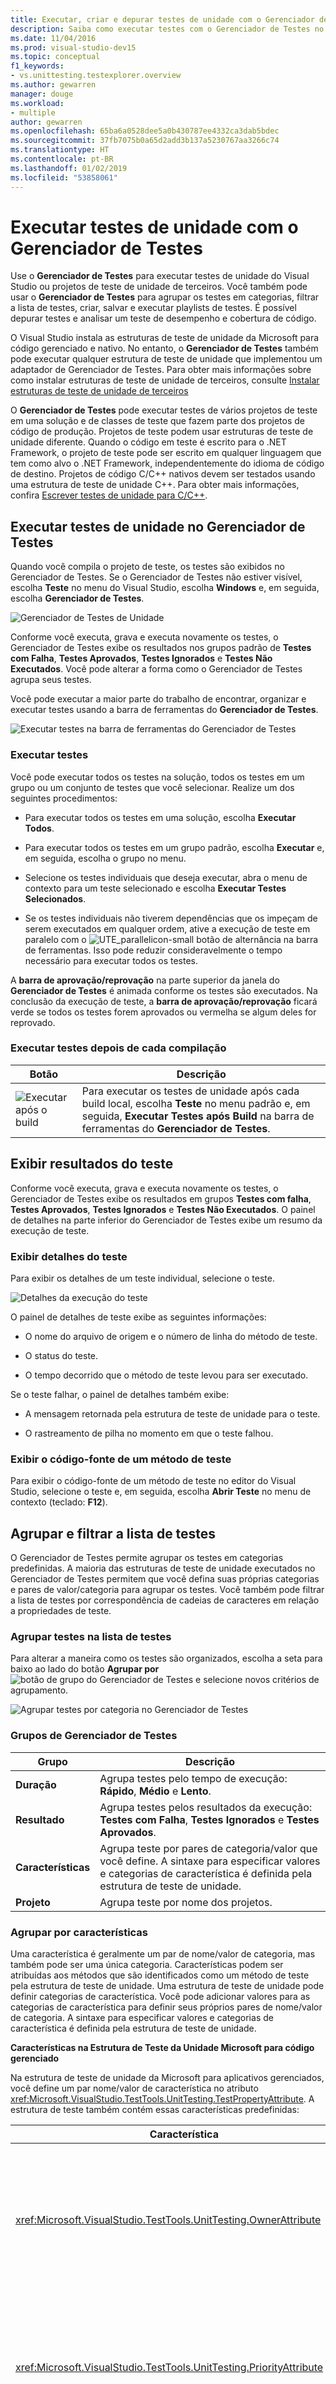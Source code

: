 ```yaml
---
title: Executar, criar e depurar testes de unidade com o Gerenciador de Testes
description: Saiba como executar testes com o Gerenciador de Testes no Visual Studio. Este tópico aborda como habilitar execuções de teste automáticas após o build, exibir resultados do teste, agrupar e filtrar a lista de testes, criar playlists, depurar testes e usar atalhos de teste.
ms.date: 11/04/2016
ms.prod: visual-studio-dev15
ms.topic: conceptual
f1_keywords:
- vs.unittesting.testexplorer.overview
ms.author: gewarren
manager: douge
ms.workload:
- multiple
author: gewarren
ms.openlocfilehash: 65ba6a0528dee5a0b430787ee4332ca3dab5bdec
ms.sourcegitcommit: 37fb7075b0a65d2add3b137a5230767aa3266c74
ms.translationtype: HT
ms.contentlocale: pt-BR
ms.lasthandoff: 01/02/2019
ms.locfileid: "53858061"
---
```

# <a name="run-unit-tests-with-test-explorer"></a>Executar testes de unidade com o Gerenciador de Testes

Use o **Gerenciador de Testes** para executar testes de unidade do Visual Studio ou projetos de teste de unidade de terceiros. Você também pode usar o **Gerenciador de Testes** para agrupar os testes em categorias, filtrar a lista de testes, criar, salvar e executar playlists de testes. É possível depurar testes e analisar um teste de desempenho e cobertura de código.

O Visual Studio instala as estruturas de teste de unidade da Microsoft para código gerenciado e nativo. No entanto, o **Gerenciador de Testes** também pode executar qualquer estrutura de teste de unidade que implementou um adaptador de Gerenciador de Testes. Para obter mais informações sobre como instalar estruturas de teste de unidade de terceiros, consulte [Instalar estruturas de teste de unidade de terceiros](../test/install-third-party-unit-test-frameworks.md)

O **Gerenciador de Testes** pode executar testes de vários projetos de teste em uma solução e de classes de teste que fazem parte dos projetos de código de produção. Projetos de teste podem usar estruturas de teste de unidade diferente. Quando o código em teste é escrito para o .NET Framework, o projeto de teste pode ser escrito em qualquer linguagem que tem como alvo o .NET Framework, independentemente do idioma de código de destino. Projetos de código C/C++ nativos devem ser testados usando uma estrutura de teste de unidade C++. Para obter mais informações, confira [Escrever testes de unidade para C/C++](writing-unit-tests-for-c-cpp.md).

## <a name="run-tests-in-test-explorer"></a>Executar testes de unidade no Gerenciador de Testes

Quando você compila o projeto de teste, os testes são exibidos no Gerenciador de Testes. Se o Gerenciador de Testes não estiver visível, escolha **Teste** no menu do Visual Studio, escolha **Windows** e, em seguida, escolha **Gerenciador de Testes**.

![Gerenciador de Testes de Unidade](../test/media/ute_failedpassednotrunsummary.png)

Conforme você executa, grava e executa novamente os testes, o Gerenciador de Testes exibe os resultados nos grupos padrão de **Testes com Falha**, **Testes Aprovados**, **Testes Ignorados** e **Testes Não Executados**. Você pode alterar a forma como o Gerenciador de Testes agrupa seus testes.

Você pode executar a maior parte do trabalho de encontrar, organizar e executar testes usando a barra de ferramentas do **Gerenciador de Testes**.

![Executar testes na barra de ferramentas do Gerenciador de Testes](../test/media/ute_toolbar.png)

### <a name="run-tests"></a>Executar testes

Você pode executar todos os testes na solução, todos os testes em um grupo ou um conjunto de testes que você selecionar. Realize um dos seguintes procedimentos:

- Para executar todos os testes em uma solução, escolha **Executar Todos**.

- Para executar todos os testes em um grupo padrão, escolha **Executar** e, em seguida, escolha o grupo no menu.

- Selecione os testes individuais que deseja executar, abra o menu de contexto para um teste selecionado e escolha **Executar Testes Selecionados**.

- Se os testes individuais não tiverem dependências que os impeçam de serem executados em qualquer ordem, ative a execução de teste em paralelo com o ![UTE&#95;parallelicon&#45;small](../test/media/ute_parallelicon-small.png) botão de alternância na barra de ferramentas. Isso pode reduzir consideravelmente o tempo necessário para executar todos os testes.

A **barra de aprovação/reprovação** na parte superior da janela do **Gerenciador de Testes** é animada conforme os testes são executados. Na conclusão da execução de teste, a **barra de aprovação/reprovação** ficará verde se todos os testes forem aprovados ou vermelha se algum deles for reprovado.

### <a name="run-tests-after-every-build"></a>Executar testes depois de cada compilação

|Botão|Descrição|
|-|-|
|![Executar após o build](../test/media/ute_runafterbuild_btn.png)|Para executar os testes de unidade após cada build local, escolha **Teste** no menu padrão e, em seguida, **Executar Testes após Build** na barra de ferramentas do **Gerenciador de Testes**.|

## <a name="view-test-results"></a>Exibir resultados do teste

Conforme você executa, grava e executa novamente os testes, o Gerenciador de Testes exibe os resultados em grupos **Testes com falha**, **Testes Aprovados**, **Testes Ignorados** e **Testes Não Executados**. O painel de detalhes na parte inferior do Gerenciador de Testes exibe um resumo da execução de teste.

### <a name="view-test-details"></a>Exibir detalhes do teste

Para exibir os detalhes de um teste individual, selecione o teste.

![Detalhes da execução do teste](../test/media/ute_testdetails.png)

O painel de detalhes de teste exibe as seguintes informações:

- O nome do arquivo de origem e o número de linha do método de teste.

- O status do teste.

- O tempo decorrido que o método de teste levou para ser executado.

Se o teste falhar, o painel de detalhes também exibe:

- A mensagem retornada pela estrutura de teste de unidade para o teste.

- O rastreamento de pilha no momento em que o teste falhou.

### <a name="view-the-source-code-of-a-test-method"></a>Exibir o código-fonte de um método de teste

 Para exibir o código-fonte de um método de teste no editor do Visual Studio, selecione o teste e, em seguida, escolha **Abrir Teste** no menu de contexto (teclado: **F12**).

## <a name="group-and-filter-the-test-list"></a>Agrupar e filtrar a lista de testes

O Gerenciador de Testes permite agrupar os testes em categorias predefinidas. A maioria das estruturas de teste de unidade executados no Gerenciador de Testes permitem que você defina suas próprias categorias e pares de valor/categoria para agrupar os testes. Você também pode filtrar a lista de testes por correspondência de cadeias de caracteres em relação a propriedades de teste.

### <a name="group-tests-in-the-test-list"></a>Agrupar testes na lista de testes

 Para alterar a maneira como os testes são organizados, escolha a seta para baixo ao lado do botão **Agrupar por** ![botão de grupo do Gerenciador de Testes](../test/media/ute_groupby_btn.png) e selecione novos critérios de agrupamento.

 ![Agrupar testes por categoria no Gerenciador de Testes](../test/media/ute_groupbycategory.png)

### <a name="test-explorer-groups"></a>Grupos de Gerenciador de Testes

|Grupo|Descrição|
|-|-----------------|
|**Duração**|Agrupa testes pelo tempo de execução: **Rápido**, **Médio** e **Lento**.|
|**Resultado**|Agrupa testes pelos resultados da execução: **Testes com Falha**, **Testes Ignorados** e **Testes Aprovados**.|
|**Características**|Agrupa teste por pares de categoria/valor que você define. A sintaxe para especificar valores e categorias de característica é definida pela estrutura de teste de unidade.|
|**Projeto**|Agrupa teste por nome dos projetos.|

### <a name="group-by-traits"></a>Agrupar por características

 Uma característica é geralmente um par de nome/valor de categoria, mas também pode ser uma única categoria. Características podem ser atribuídas aos métodos que são identificados como um método de teste pela estrutura de teste de unidade. Uma estrutura de teste de unidade pode definir categorias de característica. Você pode adicionar valores para as categorias de característica para definir seus próprios pares de nome/valor de categoria. A sintaxe para especificar valores e categorias de característica é definida pela estrutura de teste de unidade.

 **Características na Estrutura de Teste da Unidade Microsoft para código gerenciado**

 Na estrutura de teste de unidade da Microsoft para aplicativos gerenciados, você define um par nome/valor de característica no atributo <xref:Microsoft.VisualStudio.TestTools.UnitTesting.TestPropertyAttribute>. A estrutura de teste também contém essas características predefinidas:

|Característica|Descrição|
|-|-----------------|
|<xref:Microsoft.VisualStudio.TestTools.UnitTesting.OwnerAttribute>|A categoria do proprietário é definida pela estrutura de teste de unidade e exige que você forneça um valor de cadeia de caracteres do proprietário.|
|<xref:Microsoft.VisualStudio.TestTools.UnitTesting.PriorityAttribute>|A categoria Prioridade é definida pela estrutura de teste de unidade e exige que você forneça um valor inteiro da prioridade.|
|<xref:Microsoft.VisualStudio.TestTools.UnitTesting.TestCategoryAttribute>|O atributo TestCategory permite que você forneça uma categoria sem um valor. Uma categoria definida pelo atributo TestCategory também pode ser a categoria de um atributo TestProperty.|
|<xref:Microsoft.VisualStudio.TestTools.UnitTesting.TestPropertyAttribute>|O atributo TestProperty permite que você defina o par de categoria/valor da característica.|

 **Características na Estrutura de Teste da Unidade da Microsoft para C++** Consulte [Como usar a Estrutura de Teste da Unidade da Microsoft para C++](how-to-use-microsoft-test-framework-for-cpp.md).

### <a name="search-and-filter-the-test-list"></a>Pesquisar e filtrar a lista de testes

Você pode usar o Gerenciador de Testes filtros para limitar os métodos de teste em seus projetos que você exibe e executa.

Quando você digita uma cadeia de caracteres na caixa de pesquisa do **Gerenciador de Testes** e escolhe **Enter**, a lista de testes é filtrada para exibir somente os testes cujos nomes totalmente qualificados contêm a cadeia de caracteres.

Para filtrar por um critério diferente:

1. Abra a lista suspensa à direita da caixa de pesquisa.

2. Escolha um novo critério.

3. Insira o valor do filtro entre aspas.

![Filtrar testes no Gerenciador de Testes](../test/media/ute_filtertestlist.png)

> [!NOTE]
> As pesquisas não diferenciam maiúsculas de minúsculas e correspondem a cadeia especificada para qualquer parte do valor de critérios.

|Qualificador|Descrição|
|-|-----------------|
|**Característica**|Procura categoria de característica e valor para correspondência. A sintaxe para especificar valores e categorias de característica é definida pela estrutura de teste de unidade.|
|**Projeto**|Procura os nomes de projeto de teste para correspondências.|
|**Mensagem de erro**|Procura nas mensagens de erro definidas pelo usuário retornadas por falhas para encontrar correspondências.|
|**Caminho do arquivo**|Procura o nome de arquivo totalmente qualificado dos arquivos de origem do teste para encontrar correspondências.|
|**Nome Totalmente Qualificado**|Procura o nome de arquivo totalmente qualificado dos namespaces de teste, classes e métodos para encontrar correspondências.|
|**Saída**|Procura as mensagens de erro definidas pelo usuário que são gravadas para a saída padrão (stdout) ou erro padrão (stderr). A sintaxe para especificar mensagens de saúde é definida pela estrutura de teste de unidade.|
|**Resultado**|Pesquisa os nomes de categoria do Gerenciador de Testes em busca de correspondências: **Testes com Falha**, **Testes Ignorados** e **Testes Aprovados**.|

Para excluir um subconjunto dos resultados de um filtro, use a seguinte sintaxe:

```cpp
FilterName:"Criteria" -FilterName:"SubsetCriteria"
```

Por exemplo, `FullName:"MyClass" - FullName:"PerfTest"` retorna todos os testes que incluem "MyClass" em seu nome, exceto os testes que também incluem "PerfTest" em seu nome.

## <a name="create-custom-playlists"></a>Criar playlists personalizadas

 É possível criar e salvar uma lista de teste que você deseje executar ou exibir como um grupo. Quando você seleciona uma playlist, os testes na lista são exibidos no Gerenciador de Testes. É possível adicionar um teste a mais de uma lista de reprodução e todos os testes no projeto estarão disponíveis quando você escolher a lista de reprodução **Todos os Testes**.

 ![Escolher uma playlist](../test/media/ute_playlist.png)

 **Para criar uma lista de reprodução**, escolha um ou mais testes no Gerenciador de Testes. No menu de contexto, escolha **Adicionar à Playlist** > **NewPlaylist**. Salve o arquivo com o nome e local que você especificar na caixa de diálogo **Criar nova lista de reprodução**.

 **Para adicionar testes a uma lista de reprodução**, escolha um ou mais testes no Gerenciador de Testes. No menu de contexto, escolha **Adicionar à lista de reprodução**e, em seguida, escolha a lista de reprodução que você deseja adicionar os testes.

 **Para abrir uma playlist**, escolha **Teste** > **Playlist** no menu do Visual Studio e escolha uma opção na lista de playlists usadas recentemente ou escolha **Abrir Playlist** para especificar o nome e o local da playlist.

 Se os testes individuais não tiverem dependências que os impeçam de serem executados em qualquer ordem, ative a execução de teste em paralelo com o ![UTE&#95;parallelicon&#45;small](../test/media/ute_parallelicon-small.png) botão de alternância na barra de ferramentas. Isso pode reduzir consideravelmente o tempo necessário para executar todos os testes.

## <a name="debug-and-analyze-unit-tests"></a>Depurar e analisar testes de unidade

### <a name="debug-unit-tests"></a>Depurar testes de unidade

Você pode usar o Gerenciador de Testes para iniciar uma sessão de depuração para os testes. Passar pelo código com o depurador do Visual Studio permite-lhe navegar facilmente entre os testes de unidade e o projeto sendo testado. Para iniciar a depuração:

1. No editor do Visual Studio, defina um ponto de interrupção em um ou mais métodos de teste que deseje depurar.

    > [!NOTE]
    > Como os métodos de teste podem ser executados em qualquer ordem, defina pontos de interrupção em todos os métodos de teste que deseje depurar.

2. No Gerenciador de Testes, selecione os métodos de teste e escolha **Depurar Testes Selecionados** no menu de contexto.

   Para obter mais informações sobre o depurador, confira [Depuração no Visual Studio](../debugger/debugger-feature-tour.md).

### <a name="diagnose-test-method-performance-issues"></a>Diagnosticar problemas de desempenho do método de teste

 Para diagnosticar o motivo pelo qual um método de teste leva muito tempo para ser executado, selecione o método no Gerenciador de Testes e, em seguida, escolha **Perfil** no menu de contexto. Consulte [Gerenciador de Desempenho](../profiling/performance-explorer.md).

### <a name="analyze-unit-test-code-coverage"></a>Analisar a cobertura de código de teste de unidade

Você pode determinar a quantidade de seu código de produto que realmente está sendo testado por seus testes de unidade usando a ferramenta de cobertura de código do Visual Studio. Você pode executar a cobertura de código em testes selecionados ou em todos os testes em uma solução.

Para executar a cobertura de código para métodos de teste em uma solução:

1. Escolha **Testes** no menu do Visual Studio e, em seguida, escolha **Analisar cobertura de código**.

2. Escolha um dos seguintes comandos do submenu:

    - **Testes selecionados** executa os métodos de teste que você selecionou no Gerenciador de Testes.

    - **Todos os testes** executa todos os métodos de teste na solução.

A janela **Resultados da Cobertura de Código** exibe o percentual dos blocos de código de produto que foram exercidos por linha, função, classe, namespace e módulo.

Para obter mais informações, confira [Usar a cobertura de código para determinar quanto do código está sendo testado](../test/using-code-coverage-to-determine-how-much-code-is-being-tested.md).

## <a name="test-shortcuts"></a>Atalhos de teste

Testes podem ser executados do **Gerenciador de Testes** clicando com o botão direito do mouse no editor de código em um teste e selecionando **Executar teste** ou usando os [Atalhos padrão do Gerenciador de Testes](../ide/default-keyboard-shortcuts-in-visual-studio.md#bkmk_testexplorerGLOBAL) no Visual Studio. Alguns dos atalhos são baseados em contexto. Isso significa que eles executam ou depuram testes com base em onde o cursor está no editor de código. Se o cursor estiver dentro de um método de teste, esse método de teste será executado. Se o cursor estiver no nível de classe, todos os testes na classe serão executados. O mesmo vale para o nível do namespace.

|Comandos frequentes| Atalhos de teclado|
|-|------------------------|
|TestExplorer.DebugAllTestsInContext|**Ctrl**+**R**, **Ctrl**+**T**|
|TestExplorer.RunAllTestsInContext|**Ctrl**+**R**, **T**|

> [!NOTE]
> Não é possível executar um teste em uma classe abstrata, porque os testes são apenas definidos nas classes abstratas e não instanciados. Para executar testes em classes abstratas, crie uma classe que deriva da classe abstrata.

## <a name="see-also"></a>Consulte também

- [Efetuar teste de unidade em seu código](../test/unit-test-your-code.md)
- [Executar um teste de unidade como um processo de 64 bits](../test/run-a-unit-test-as-a-64-bit-process.md)
